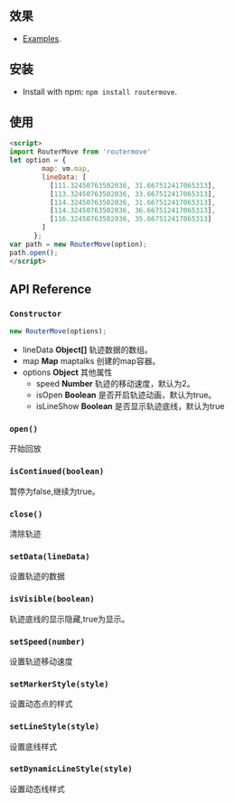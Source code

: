 
## 效果

* [Examples](http://39.108.100.163:8081/#/map/maptalks/move).

## 安装
  
* Install with npm: ```npm install routermove```. 

## 使用

```html
<script>
import RouterMove from 'routermove'
let option = {
        map: vm.map,
        lineData: [
          [111.32450763502036, 31.667512417065313],
          [113.32450763502036, 33.667512417065313],
          [114.32450763502036, 31.667512417065313],
          [114.32450763502036, 36.667512417065313],
          [116.32450763502036, 35.667512417065313]
        ]
      };
var path = new RouterMove(option);
path.open();
</script>
```

## API Reference

### `Constructor`

```javascript
new RouterMove(options);
```

* lineData **Object[]** 轨迹数据的数组。
* map **Map** maptalks 创建的map容器。
* options **Object** 其他属性
    * speed **Number** 轨迹的移动速度，默认为2。
    * isOpen **Boolean** 是否开启轨迹动画，默认为true。
    * isLineShow **Boolean**  是否显示轨迹底线，默认为true
### `open()`
开始回放

### `isContinued(boolean)`
暂停为false,继续为true。

### `close()`
清除轨迹

### `setData(lineData)`
设置轨迹的数据

### `isVisible(boolean)`
轨迹底线的显示隐藏,true为显示。
    

### `setSpeed(number)`
设置轨迹移动速度

### `setMarkerStyle(style)`
设置动态点的样式

### `setLineStyle(style)`
设置底线样式

### `setDynamicLineStyle(style)`
设置动态线样式